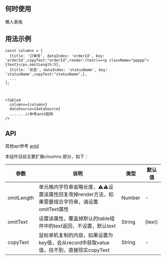 

## 何时使用

懒人表格


## 用法示例
```
const columns = [
  {title: '订单号', dataIndex: 'orderId', key: 'orderId',copyText:"orderId",render:(text)=><p className="ppppp">{text}</p>,omitLength:5},
  {title: '状态', dataIndex: 'statusName', key: 'statusName',copyText:"statusName",},
  ...
];



<TableX
  columns={columns}
  dataSource={dataSource}
  ...... //参考antd官网
/>
```

## API

其他api参考 [antd](https://ant.design/components/table-cn/)

本组件目前主要扩展cloumns 部分，如下：

| 参数      | 说明                                      | 类型         | 默认值 |
|----------|------------------------------------------|-------------|-------|
| omitLength | 单元格内字符串省略长度，⚠️⚠️设置该属性回复改掉render方法，如果需要组合字符串，请设置omitText属性 | Number | - |
| omitText | 设置该属性，覆盖掉默认的table组件中的text返回，不设置，默认text | String | {text} |
| copyText | 鼠标单机复制的内容，如果设置为key值，会从record中获取value值，找不到，直接现实copyText | String | - |
